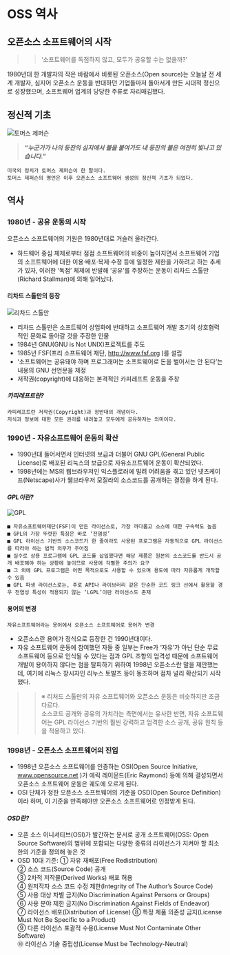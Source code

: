 # OSS 역사

## 오픈소스 소프트웨어의 시작
>> ‘소프트웨어를 독점하지 않고, 모두가 공유할 수는 없을까?'  

1980년대 한 개발자의 작은 바람에서 비롯된 오픈소스(Open source)는 오늘날 전 세계 개발자, 심지어 오픈소스 운동을 반대하던 기업들마저 돌아서게 만든 시대적 정신으로 성장했으며, 소프트웨어 업계의 당당한 주류로 자리매김했다.

## 정신적 기초
![토머스 제퍼슨](http://www.sisunnews.co.kr/news/photo/201901/96189_213002_4548.jpg)

> ***“누군가가 나의 등잔의 심지에서 불을 붙여가도 내 등잔의 불은 여전히 빛나고 있습니다.”***  
```
미국의 정치가 토머스 제퍼슨이 한 말이다.   
토머스 제퍼슨의 명언은 이후 오픈소스 소프트웨어 생성의 정신적 기초가 되었다.
```

## 역사

### 1980년 - 공유 운동의 시작
오픈소스 소프트웨어의 기원은 1980년대로 거슬러 올라간다.  
* 하드웨어 중심 체제로부터 점점 소프트웨어의 비중이 높아지면서 소프트웨어 기업의 소프트웨어에 대한 이용·배포·복제·수정 등에 일정한 제한을 가하려고 하는 추세가 있자, 이러한 ‘독점’ 체제에 반발해 ‘공유’를 주장하는 운동이 리차드 스톨만(Richard Stallman)에 의해 일어났다.


#### 리차드 스톨만의 등장
![리차드 스톨만](https://news.skhynix.co.kr/hubfs/B_NewsRoom/Technology%28362%29/%EB%B0%98%EB%8F%84%EC%B2%B4%28216%29/2015/0923/%5B%EB%B0%98%EB%8F%84%EC%B2%B4%20%EC%9D%B8%EB%AA%85%EC%82%AC%EC%A0%84%5D%20%EC%9E%90%EC%9C%A0%20%EC%86%8C%ED%94%84%ED%8A%B8%EC%9B%A8%EC%96%B4%20%EC%9A%B4%EB%8F%99%EC%9D%84%20%EC%9D%B4%EB%81%88%20%EB%A6%AC%EC%B2%98.png)

* 리차드 스톨만은 소프트웨어 상업화에 반대하고 소프트웨어 개발 초기의 상호협력적인 문화로 돌아갈 것을 주장한 인물
* 1984년 GNU(GNU is Not UNIX)프로젝트를 주도
* 1985년 FSF(프리 소프트웨어 재단, http://www.fsf.org )를 설립  
* ‘소프트웨어는 공유돼야 하며 프로그래머는 소프트웨어로 돈을 벌어서는 안 된다’는 내용의 GNU 선언문을 제정
* 저작권(copyright)에 대응하는 본격적인 카피레프트 운동을 주창


#### ***카피레프트란?***
```
카피레프트란 저작권(Copyright)과 정반대의 개념이다.   
지식과 정보에 대한 모든 권리를 내려놓고 모두에게 공유하자는 의미이다.
```

### 1990년 - 자유소프트웨어 운동의 확산
* 1990년대 들어서면서 인터넷의 보급과 더불어 GNU GPL(General Public License)로 배포된 리눅스의 보급으로 자유소프트웨어 운동이 확산되었다. 
* 1998년에는 MS의 웹브라우저인 익스플로러에 밀려 어려움을 겪고 있던 넷츠케이프(Netscape)사가 웹브라우저 모질라의 소스코드를 공개하는 결정을 하게 된다.

#### ***GPL이란?***

![GPL](https://cdn.epnc.co.kr/news/photo/202006/98334_91044_4654.jpg)
```
■ 자유소프트웨어재단(FSF)이 만든 라이선스로, 가장 까다롭고 소스에 대한 구속력도 높음  
■ GPL의 가장 뚜렷한 특징은 바로 ‘전염성’   
■ GPL 라이선스 기반의 소스코드가 한 줄이라도 사용된 프로그램은 자동적으로 GPL 라이선스를 따라야 하는 법적 의무가 주어짐
■ 실수로 상용 프로그램에 GPL 코드를 삽입했다면 해당 제품은 원본의 소스코드를 반드시 공개 배포해야 하는 상황에 놓이므로 사용에 각별한 주의가 요구   
■ 그 외에 GPL 프로그램은 어떤 목적으로도 사용할 수 있으며 용도에 따라 자유롭게 개작할 수 있음   
■ GPL 파생 라이선스로는, 주로 API나 라이브러리 같은 단순한 코드 링크 선에서 활용할 경우 전염성 특성이 적용되지 않는 ‘LGPL’이란 라이선스도 존재
```

#### 용어의 변경
```
자유소프트웨어라는 용어에서 오픈소스 소프트웨어로 용어가 변경
```
* 오픈소스란 용어가 정식으로 등장한 건 1990년대이다.
* 자유 소프트웨어 운동에 참여했던 자들 중 일부는 Free가 ‘자유’가 아닌 단순 무료 소프트웨어 등으로 인식될 수 있다는 점과 GPL 조항의 엄격성 때문에 소프트웨어 개발이 용이하지 않다는 점을 탈피하기 위하여 1998년 오픈소스란 말을 제안했는데, 여기에 리눅스 창시자인 리누스 토발즈 등이 동조하며 점차 널리 확산되기 시작했다.

>> ※ 리처드 스톨만의 자유 소프트웨어와 오픈소스 운동은 비슷하지만 조금 다르다.   
      소스코드 공개와 공유의 가치라는 측면에서는 유사한 반면, 자유 소프트웨어는 GPL 라이선스 기반의 훨씬 강력하고 엄격한 소스 공개, 공유 원칙 등을 적용하고 있다.


### 1998년 - 오픈소스 소프트웨어의 진입
* 1998년 오픈소스 소프트웨어를 인증하는 OSI(Open Source Initiative, www.opensource.net )가 에릭 레이몬드(Eric Raymond) 등에 의해 결성되면서 오픈소스 소프트웨어 운동은 궤도에 오르게 된다.
* OSI 단체가 정한 오픈소스 소프트웨어의 기준을 OSD(Open Source Definition)이라 하며, 이 기준을 만족해야만 오픈소스 소프트웨어로 인정받게 된다.

#### ***OSD란?***
* 오픈 소스 이니셔티브(OSI)가 발간하는 문서로 공개 소프트웨어(OSS: Open Source Software)의 범위에 포함되는 다양한 종류의 라이선스가 지켜야 할 최소한의 기준을 정의해 놓은 것  
* OSD 10대 기준: ① 자유 재배포(Free Redistribution)   
                 ② 소스 코드(Source Code) 공개   
                 ③ 2차적 저작물(Derived Works) 배포 허용   
                 ④ 원저작자 소스 코드 수정 제한(Integrity of The Author’s Source Code)   
                 ⑤ 사용 대상 차별 금지(No Discrimination Against Persons or Groups)   
                 ⑥ 사용 분야 제한 금지(No Discrimination Against Fields of Endeavor)   
                 ⑦ 라이선스 배포(Distribution of License) ⑧ 특정 제품 의존성 금지(License Must Not Be Specific to a Product)   
                 ⑨ 다른 라이선스 포괄적 수용(License Must Not Contaminate Other Software)   
                 ⑩ 라이선스 기술 중립성(License Must be Technology-Neutral)
